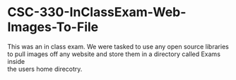# CSC-330-InClassExam-Web-Images-To-File<br/>
This was an in class exam. We were tasked to use any open source libraries<br/>
to pull images off any website and store them in a directory called Exams inside<br/>
the users home direcotry.<br/>
